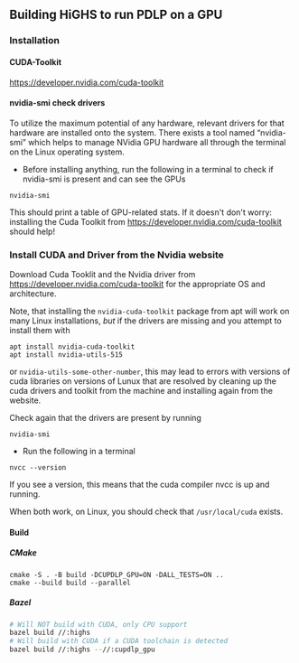 ## Building HiGHS to run PDLP on a GPU

### Installation

#### CUDA-Toolkit 

https://developer.nvidia.com/cuda-toolkit

#### nvidia-smi check drivers

To utilize the maximum potential of any hardware, relevant drivers for that hardware are installed onto the system. There exists a tool named “nvidia-smi” which helps to manage NVidia GPU hardware all through the terminal on the Linux operating system. 

* Before installing anything, run the following in a terminal to check if nvidia-smi is present and can see the GPUs

```
nvidia-smi
```

This should print a table of GPU-related stats. If it doesn't don't worry: installing the Cuda Toolkit from https://developer.nvidia.com/cuda-toolkit should help!

### Install CUDA and Driver from the Nvidia website

Download Cuda Tooklit and the Nvidia driver from https://developer.nvidia.com/cuda-toolkit for the appropriate OS and architecture.

Note, that installing the `nvidia-cuda-toolkit` package from apt will work on many Linux installations, *but* if the drivers are missing and you attempt to install them with
```
apt install nvidia-cuda-toolkit
apt install nvidia-utils-515
```
or `nvidia-utils-some-other-number`, this may lead to errors with versions of cuda libraries on versions of Lunux that are resolved by cleaning up the cuda drivers and toolkit from the machine and installing again from the website. 

Check again that the drivers are present by running 
```
nvidia-smi
```

* Run the following in a terminal

```
nvcc --version
```

If you see a version, this means that the cuda compiler nvcc is up and running.

When both work, on Linux, you should check that `/usr/local/cuda` exists. 

#### Build

##### CMake

```
cmake -S . -B build -DCUPDLP_GPU=ON -DALL_TESTS=ON ..
cmake --build build --parallel
```

##### Bazel

```bash
# Will NOT build with CUDA, only CPU support
bazel build //:highs 
# Will build with CUDA if a CUDA toolchain is detected
bazel build //:highs --//:cupdlp_gpu
```
